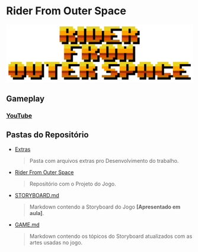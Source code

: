 # Rider From Outer Space

<img src="/Extras/img/gameLogo.png" width="650px">

## Gameplay

### [YouTube](https://www.youtube.com/watch?v=5L5BhkazliQ)


## Pastas do Repositório

  * [Extras](https://github.com/juan-burtet/PeC-IV-Jogos/tree/master/Extras)
    > Pasta com arquivos extras pro Desenvolvimento do trabalho.
  * [Rider From Outer Space](https://github.com/juan-burtet/PeC-IV-Jogos/tree/master/Rider%20From%20Outer%20Space)
    > Repositório com o Projeto do Jogo.
  * [STORYBOARD.md](https://github.com/juan-burtet/PeC-IV-Jogos/blob/master/STORYBOARD.md)
    > Markdown contendo a Storyboard do Jogo __[Apresentado em aula]__.
  * [GAME.md](https://github.com/juan-burtet/PeC-IV-Jogos/blob/master/GAME.md)
    > Markdown contendo os tópicos do Storyboard atualizados com as artes usadas no jogo.


